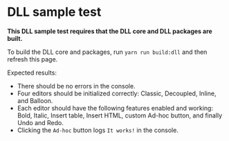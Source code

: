 # DLL sample test

**This DLL sample test requires that the DLL core and DLL packages are built.**

To build the DLL core and packages, run `yarn run build:dll` and then refresh this page.

Expected results:
* There should be no errors in the console.
* Four editors should be initialized correctly: Classic, Decoupled, Inline, and Balloon.
* Each editor should have the following features enabled and working: Bold, Italic, Insert table, Insert HTML, custom Ad-hoc button, and finally Undo and Redo.
* Clicking the `Ad-hoc` button logs `It works!` in the console.